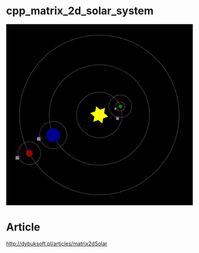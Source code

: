 # cpp_matrix_2d_solar_system

![Alt text](/solar_big.gif?raw=true "Screen")

# Article
http://dybuksoft.pl/articles/matrix2dSolar
